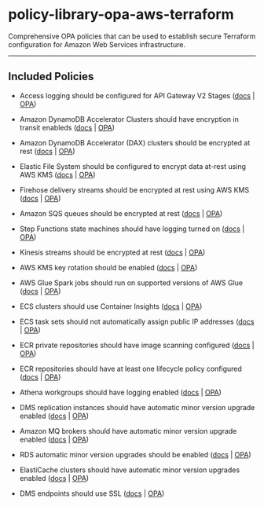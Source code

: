 # policy-library-opa-aws-terraform
Comprehensive OPA policies that can be used to establish secure Terraform configuration for Amazon Web Services infrastructure.

---

## Included Policies

- Access logging should be configured for API Gateway V2 Stages ([docs](./docs/policies/apigatewayv2-enable-access-logs.md) | [OPA](./policies/apigatewayv2/enable_access_logs/enable-access-logs.rego))

- Amazon DynamoDB Accelerator Clusters should have encryption in transit enableds ([docs](./docs/policies/dynamodb-dax-enable-in-transit-encryption.md) | [OPA](./policies/dynamodb/dynamodb_dax_enable_in_transit_encryption/dynamodb-dax-enable-in-transit-encryption.rego))

- Amazon DynamoDB Accelerator (DAX) clusters should be encrypted at rest ([docs](./docs/policies/dynamodb-dax-enable-at-rest-encryption.md) | [OPA](./policies/dynamodb/dynamodb_dax_enable_at_rest_encryption/dynamodb-dax-enable-at-rest-encryption.rego))

- Elastic File System should be configured to encrypt data at-rest using AWS KMS ([docs](./docs/policies/efs-enable-at-rest-encryption.md) | [OPA](./policies/efs/enable_at_rest_encryption/enable-at-rest-encryption.rego))

- Firehose delivery streams should be encrypted at rest using AWS KMS ([docs](./docs/policies/firehose-enable-server-side-encryption.md) | [OPA](./policies/firehose/enable_server_side_encryption/enable-server-side-encryption.rego))

- Amazon SQS queues should be encrypted at rest ([docs](./docs/policies/sqs-enable-at-rest-encryption.md) | [OPA](./policies/sqs/enable_at_rest_encryption/enable-at-rest-encryption.rego))

- Step Functions state machines should have logging turned on ([docs](./docs/policies/stepfunction-enable-logging.md) | [OPA](./policies/stepfunction/enable_logging/enable-logging.rego))

- Kinesis streams should be encrypted at rest ([docs](./docs/policies/kinesis-enable-server-side-encryption.md) | [OPA](./policies/kinesis/enable_server_side_encryption/enable-server-side-encryption.rego))

- AWS KMS key rotation should be enabled ([docs](./docs/policies/kms-enable-key-rotation.md) | [OPA](./policies/kms/enable_key_rotation/enable-key-rotation.rego))

- AWS Glue Spark jobs should run on supported versions of AWS Glue ([docs](./docs/policies/glue-spark-job-supported-version.md) | [OPA](./policies/glue/spark_job_supported_version/spark-job-supported-version.rego))

- ECS clusters should use Container Insights ([docs](./docs/policies/ecs-enable-container-insights.md) | [OPA](./policies/ecs/enable_container_insights/enable-container-insights.rego))

- ECS task sets should not automatically assign public IP addresses ([docs](./docs/policies/ecs-disable-taskset-assign-public-ip.md) | [OPA](./policies/ecs/disable_taskset_assign_public_ip/disable-taskset-assign-public-ip.rego))

- ECR private repositories should have image scanning configured ([docs](./docs/policies/ecr-enable-private-image-scanning.md) | [OPA](./policies/ecr/enable_private_image_scanning/enable-private-image-scanning.rego))

- ECR repositories should have at least one lifecycle policy configured ([docs](./docs/policies/ecr-configure-private-lifecycle-policy.md) | [OPA](./policies/ecr/configure_private_lifecycle_policy/configure-private-lifecycle-policy.rego))

- Athena workgroups should have logging enabled ([docs](./docs/policies/athena-enable-logging.md) | [OPA](./policies/athena/enable_logging/enable-logging.rego))

- DMS replication instances should have automatic minor version upgrade enabled ([docs](./docs/policies/dms-enable-auto-minor-version-upgrade.md) | [OPA](./policies/dms/enable_auto_minor_version_upgrade/enable-auto-minor-version-upgrade.rego))

- Amazon MQ brokers should have automatic minor version upgrade enabled ([docs](./docs/policies/mq-enable-auto-minor-version-upgrade.md) | [OPA](./policies/mq/enable_auto_minor_version_upgrade/enable-auto-minor-version-upgrade.rego))

- RDS automatic minor version upgrades should be enabled ([docs](./docs/policies/rds-enable-auto-minor-version-upgrade.md) | [OPA](./policies/rds/enable_auto_minor_version_upgrade/enable-auto-minor-version-upgrade.rego))

- ElastiCache clusters should have automatic minor version upgrades enabled ([docs](./docs/policies/elasticache-enable-auto-minor-version-upgrade.md) | [OPA](./policies/elasticache/enable_auto_minor_version_upgrade/enable-auto-minor-version-upgrade.rego))

- DMS endpoints should use SSL ([docs](./docs/policies/dms-use-ssl.md) | [OPA](./policies/dms/use_ssl/use-ssl.rego))
